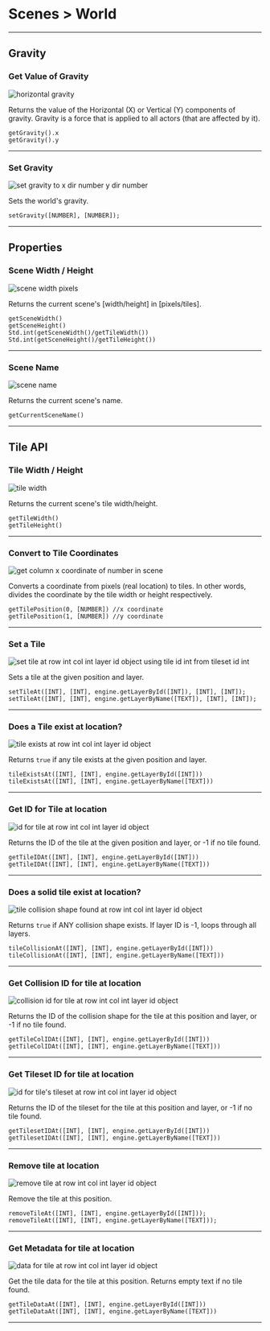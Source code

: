 # Scenes > World

***

## Gravity

### <a name="grav-xy"></a> Get Value of Gravity

![horizontal gravity](https://static.stencyl.com/pedia2/block-images/scene/world/grav-xy.png)

Returns the value of the Horizontal (X) or Vertical (Y) components of gravity. Gravity is a force that is applied to all actors (that are affected by it).

```
getGravity().x
getGravity().y
```

***

### <a name="setgrav"></a> Set Gravity

![set gravity to x dir number y dir number](https://static.stencyl.com/pedia2/block-images/scene/world/setgrav.png)

Sets the world's gravity.

```
setGravity([NUMBER], [NUMBER]);
```

***

## Properties

### <a name="scene-wh"></a> Scene Width / Height

![scene width pixels](https://static.stencyl.com/pedia2/block-images/scene/world/scene-wh.png)

Returns the current scene's [width/height] in [pixels/tiles].

```
getSceneWidth()
getSceneHeight()
Std.int(getSceneWidth()/getTileWidth())
Std.int(getSceneHeight()/getTileHeight())
```

***

### <a name="scenename"></a> Scene Name

![scene name](https://static.stencyl.com/pedia2/block-images/scene/world/scenename.png)

Returns the current scene's name.

```
getCurrentSceneName()
```

***

## Tile API

### <a name="tile-wh"></a> Tile Width / Height

![tile width](https://static.stencyl.com/pedia2/block-images/scene/world/tile-wh.png)

Returns the current scene's tile width/height.

```
getTileWidth()
getTileHeight()
```

***

### <a name="tile-coord-at"></a> Convert to Tile Coordinates

![get column x coordinate of number in scene](https://static.stencyl.com/pedia2/block-images/scene/world/tile-coord-at.png)

Converts a coordinate from pixels (real location) to tiles. In other words, divides the coordinate by the tile width or height respectively.

```
getTilePosition(0, [NUMBER]) //x coordinate
getTilePosition(1, [NUMBER]) //y coordinate
```

***

### <a name="set-tile-at2"></a> Set a Tile

![set tile at row int col int layer id object using tile id int from tileset id int](https://static.stencyl.com/pedia2/block-images/scene/world/set-tile-at2.png)

Sets a tile at the given position and layer.

```
setTileAt([INT], [INT], engine.getLayerById([INT]), [INT], [INT]);
setTileAt([INT], [INT], engine.getLayerByName([TEXT]), [INT], [INT]);
```

***

### <a name="tile-exists-at2"></a> Does a Tile exist at location?

![tile exists at row int col int layer id object](https://static.stencyl.com/pedia2/block-images/scene/world/tile-exists-at2.png)

Returns `true` if any tile exists at the given position and layer.

```
tileExistsAt([INT], [INT], engine.getLayerById([INT]))
tileExistsAt([INT], [INT], engine.getLayerByName([TEXT]))
```

***

### <a name="tileID-at2"></a> Get ID for Tile at location

![id for tile at row int col int layer id object](https://static.stencyl.com/pedia2/block-images/scene/world/tileID-at2.png)

Returns the ID of the tile at the given position and layer, or -1 if no tile found.

```
getTileIDAt([INT], [INT], engine.getLayerById([INT]))
getTileIDAt([INT], [INT], engine.getLayerByName([TEXT]))
```

***

### <a name="tileCollisionAt2"></a> Does a solid tile exist at location?

![tile collision shape found at row int col int layer id object](https://static.stencyl.com/pedia2/block-images/scene/world/tileCollisionAt2.png)

Returns `true` if ANY collision shape exists. If layer ID is -1, loops through all layers.

```
tileCollisionAt([INT], [INT], engine.getLayerById([INT]))
tileCollisionAt([INT], [INT], engine.getLayerByName([TEXT]))
```

***

### <a name="tileColID-at2"></a> Get Collision ID for tile at location

![collision id for tile at row int col int layer id object](https://static.stencyl.com/pedia2/block-images/scene/world/tileColID-at2.png)

Returns the ID of the collision shape for the tile at this position and layer, or -1 if no tile found.

```
getTileColIDAt([INT], [INT], engine.getLayerById([INT]))
getTileColIDAt([INT], [INT], engine.getLayerByName([TEXT]))
```

***

### <a name="tilesetID-at2"></a> Get Tileset ID for tile at location

![id for tile's tileset at row int col int layer id object](https://static.stencyl.com/pedia2/block-images/scene/world/tilesetID-at2.png)

Returns the ID of the tileset for the tile at this position and layer, or -1 if no tile found.

```
getTilesetIDAt([INT], [INT], engine.getLayerById([INT]))
getTilesetIDAt([INT], [INT], engine.getLayerByName([TEXT]))
```

***

### <a name="remove-tile-at2"></a> Remove tile at location

![remove tile at row int col int layer id object](https://static.stencyl.com/pedia2/block-images/scene/world/remove-tile-at2.png)

Remove the tile at this position.

```
removeTileAt([INT], [INT], engine.getLayerById([INT]));
removeTileAt([INT], [INT], engine.getLayerByName([TEXT]));
```

***

### <a name="tile-data-at2"></a> Get Metadata for tile at location

![data for tile at row int col int layer id object](https://static.stencyl.com/pedia2/block-images/scene/world/tile-data-at2.png)

Get the tile data for the tile at this position. Returns empty text if no tile found.

```
getTileDataAt([INT], [INT], engine.getLayerById([INT]))
getTileDataAt([INT], [INT], engine.getLayerByName([TEXT]))
```

***
